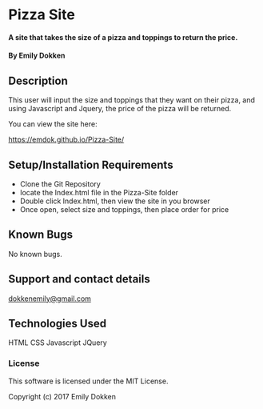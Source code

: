 # Pizza Site

#### A site that takes the size of a pizza and toppings to return the price.

#### By Emily Dokken

## Description

This user will input the size and toppings that they want on their pizza, and using Javascript and Jquery, the price of the pizza will be returned.

You can view the site here:

https://emdok.github.io/Pizza-Site/

## Setup/Installation Requirements

* Clone the Git Repository
* locate the Index.html file in the Pizza-Site folder
* Double click Index.html, then view the site in you browser
* Once open, select size and toppings, then place order for price

## Known Bugs

No known bugs.

## Support and contact details

dokkenemily@gmail.com

## Technologies Used

HTML
CSS
Javascript
JQuery

### License

This software is licensed under the MIT License.

Copyright (c) 2017 Emily Dokken
